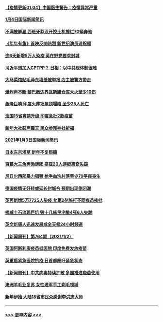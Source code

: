 #### [【疫情更新01.04】中国医生警告：疫情异常严重](../pages/prog202/a103020001.md?t=01042151) 
#### [1月4日国际新闻简讯](../pages/prog202/a103024292.md?t=01042151) 
#### [不满被解雇 西班牙莽汉开挖土机撞烂70辆奔驰](../pages/prog202/a103024161.md?t=01042151) 
#### [《年年有鱼》首映反响热烈 新世纪演员送祝福](../pages/prog202/a103024151.md?t=01042151) 
#### [连6天新增5万人染疫 英在野党要求封城](../pages/prog202/a103024147.md?t=01042151) 
#### [习近平想加入CPTPP？ 日相：以中共现体制很难](../pages/prog202/a103024119.md?t=01042151) 
#### [大马菜馆贴毛泽东墙纸被举报 店主被警方带走](../pages/prog202/a103024092.md?t=01042151) 
#### [爆炸声不断 黎巴嫩边界瓦斯罐仓库大火至少10伤](../pages/prog202/a103024084.md?t=01042151) 
#### [轰隆巨响 印度火葬场屋顶塌陷 至少25人死亡](../pages/prog202/a103024061.md?t=01042151) 
#### [法国15省宵禁升级 印度急批2款疫苗](../pages/prog202/a103023964.md?t=01042151) 
#### [新年大社鼓声震天 民众参拜神社祈福](../pages/prog202/a103023913.md?t=01042151) 
#### [2021年1月3日国际新闻简讯](../pages/prog202/a103023855.md?t=01042151) 
#### [日本东京浅草 新年不复熙攘](../pages/prog202/a103023838.md?t=01042151) 
#### [百慕大三角再添谜团 搭载20人游艇离奇失踪](../pages/prog202/a103023759.md?t=01042151) 
#### [尼日尔西部暴力猖獗 枪手血洗村落至少79平民丧生](../pages/prog202/a103023745.md?t=01042151) 
#### [德国疫情无好转或延长封城令 预期出现倒闭潮](../pages/prog202/a103023680.md?t=01042151) 
#### [英再新增5万7725人染疫 允第2剂施打不同疫苗挨批](../pages/prog202/a103023657.md?t=01042151) 
#### [挪威土石流现巨坑 毁十几栋民宅酿4死6人失踪](../pages/prog202/a103023616.md?t=01042151) 
#### [英文新唐人迅速发展成全天候24小时频道](../pages/prog202/a103023557.md?t=01042151) 
#### [【新闻周刊】第764期（2021/1/2）](../pages/prog202/a103023529.md?t=01042151) 
#### [英国阿斯利康疫苗抵医院 印度免费发放疫苗](../pages/prog202/a103023423.md?t=01042151) 
#### [英重启紧急医院抗疫 日首都圈吁紧急状态](../pages/prog202/a103023262.md?t=01042151) 
#### [【新闻周刊】中共病毒持续扩散 多国推进疫苗使用](../pages/prog202/a103023452.md?t=01042151) 
#### [澳洲羊毛业复苏 女性进军手工剃毛领域](../pages/prog202/a103023420.md?t=01042151) 
#### [新年伊始 大陆18省市民众感谢李洪志大师](../pages/prog202/a103023256.md?t=01042151) 

----
#### [ >>> 更早内容 <<< ](../indexes/prog202-earlier.md)
